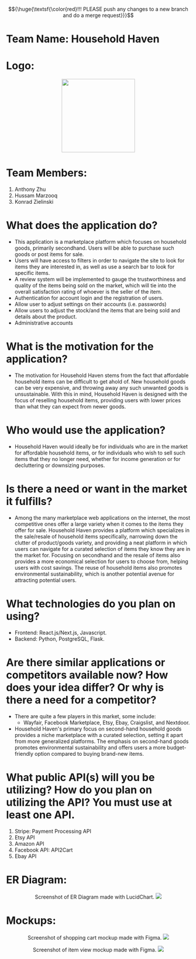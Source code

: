 $${\huge{\textsf{\color{red}!!! PLEASE push any changes to a new branch and do a merge request}}}$$

# Team Name: Household Haven

# Logo:
<p align="center">
  <img width="200" height="200" src="https://github.com/hMRZQ21/Household_Haven/blob/main/build/assets/Logo.png"/>
</p>

# Team Members: 
1. Anthony Zhu
2. Hussam Marzooq
3. Konrad Zielinski

# What does the application do?
* This application is a marketplace platform which focuses on household goods, primarily secondhand. Users will be able to purchase such goods or post items for sale. 
* Users will have access to filters in order to navigate the site to look for items they are interested in, as well as use a search bar to look for specific items.
* A review system will be implemented to gauge the trustworthiness and quality of the items being sold on the market, which will tie into the overall satisfaction rating of whoever is the seller of the item.
* Authentication for account login and the registration of users.
* Allow user to adjust settings on their accounts (i.e. passwords)
* Allow users to adjust the stock/and the items that are being sold and details about the product.
* Administrative accounts 

# What is the motivation for the application?
* The motivation for Household Haven stems from the fact that affordable household items can be difficult to get ahold of. New household goods can be very expensive, and throwing away any such unwanted goods is unsustainable. With this in mind, Household Haven is designed with the focus of reselling household items, providing users with lower prices than what they can expect from newer goods.

# Who would use the application?
* Household Haven would ideally be for individuals who are in the market for affordable household items, or for individuals who wish to sell such items that they no longer need, whether for income generation or for decluttering or downsizing purposes.

# Is there a need or want in the market it fulfills?
* Among the many marketplace web applications on the internet, the most competitive ones offer a large variety when it comes to the items they offer for sale. Household Haven provides a platform which specializes in the sale/resale of household items specifically, narrowing down the clutter of product/goods variety, and providing a neat platform in which users can navigate for a curated selection of items they know they are in the market for. Focusing on secondhand and the resale of items also provides a more economical selection for users to choose from, helping users with cost savings. The reuse of household items also promotes environmental sustainability, which is another potential avenue for attracting potential users. 

# What technologies do you plan on using?
* Frontend: React.js/Next.js, Javascript.
* Backend: Python, PostgreSQL, Flask.

# Are there similar applications or competitors available now? How does your idea differ? Or why is there a need for a competitor?
* There are quite a few players in this market, some include:
  - Wayfair, Facebook Marketplace, Etsy, Ebay, Craigslist, and Nextdoor.
* Household Haven's primary focus on second-hand household goods provides a niche marketplace with a curated selection, setting it apart from more generalized platforms. The emphasis on second-hand goods promotes environmental sustainability and offers users a more budget-friendly option compared to buying brand-new items.

# What public API(s) will you be utilizing? How do you plan on utilizing the API? You must use at least one API.
1. Stripe: Payment Processing API
2. Etsy  API
3. Amazon API
4. Facebook API: API2Cart
5. Ebay API

# ER Diagram:
<p align="center">
  <alt>Screenshot of ER Diagram made with LucidChart.</alt>
  <img src="https://github.com/hMRZQ21/Household_Haven/blob/main/build/assets/ER%20Diagram.png"/>
</p>

# Mockups:
<p align="center">
  <alt>Screenshot of shopping cart mockup made with Figma.</alt>
  <img src="https://github.com/hMRZQ21/Household_Haven/blob/main/build/assets/Mockup%20cart.png"/>
</p>

<p align="center">
  <alt>Screenshot of item view mockup made with Figma.</alt>
  <img src="https://github.com/hMRZQ21/Household_Haven/blob/main/build/assets/Mockup%20item%20view.png"/>
</p>
